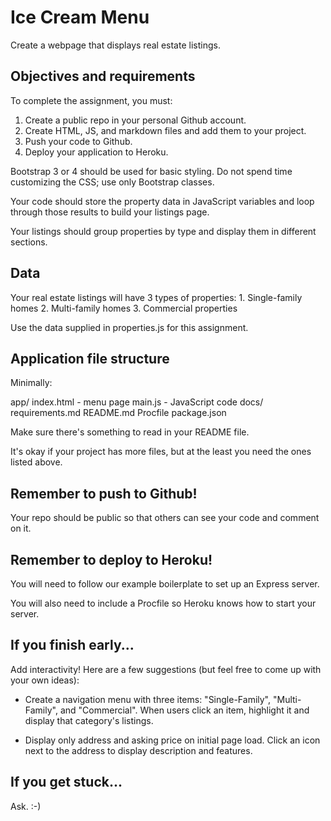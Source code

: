 # Ice Cream Menu

Create a webpage that displays real estate listings.

## Objectives and requirements

To complete the assignment, you must:

1. Create a public repo in your personal Github account.
2. Create HTML, JS, and markdown files and add them to your project.
3. Push your code to Github.
4. Deploy your application to Heroku.

Bootstrap 3 or 4 should be used for basic styling. Do not spend time customizing the CSS; use only Bootstrap classes.

Your code should store the property data in JavaScript variables and loop through those results to build your listings page.

Your listings should group properties by type and display them in different sections. 

## Data

Your real estate listings will have 3 types of properties:
    1. Single-family homes
    2. Multi-family homes
    3. Commercial properties

Use the data supplied in properties.js for this assignment.
    
## Application file structure

Minimally:

  app/
    index.html - menu page
    main.js - JavaScript code
  docs/
    requirements.md
  README.md
  Procfile
  package.json

Make sure there's something to read in your README file.

It's okay if your project has more files, but at the least you need the ones listed above.

## Remember to push to Github!

Your repo should be public so that others can see your code and comment on it.

## Remember to deploy to Heroku!

You will need to follow our example boilerplate to set up an Express server.

You will also need to include a Procfile so Heroku knows how to start your server.

## If you finish early...

Add interactivity! Here are a few suggestions (but feel free to come up with your own ideas):

* Create a navigation menu with three items: "Single-Family", "Multi-Family", and "Commercial". When users click an item, highlight it and display that category's listings.

* Display only address and asking price on initial page load. Click an icon next to the address to display description and features.

## If you get stuck...

Ask. :-)

